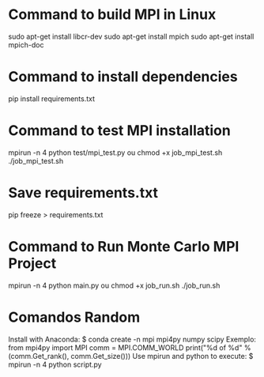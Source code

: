 # Command to build MPI in Linux
sudo apt-get install libcr-dev 
sudo apt-get install mpich 
sudo apt-get install mpich-doc

# Command to install dependencies
pip install requirements.txt

# Command to test MPI installation
mpirun -n 4 python test/mpi_test.py
ou
chmod +x job_mpi_test.sh
./job_mpi_test.sh

# Save requirements.txt
pip freeze > requirements.txt

# Command to Run Monte Carlo MPI Project
mpirun -n 4 python main.py
ou
chmod +x job_run.sh
./job_run.sh

# Comandos Random
Install with Anaconda: 
$ conda create -n mpi mpi4py numpy scipy 
Exemplo: 
from mpi4py import MPI 
comm = MPI.COMM_WORLD 
print("%d of %d" % (comm.Get_rank(), comm.Get_size())) 
Use mpirun and python to execute:
$ mpirun -n 4 python script.py 
